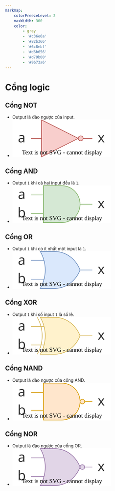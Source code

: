 ```yaml
---
markmap:
    colorFreezeLevel: 2
    maxWidth: 300
    color:
        - grey
        - '#c36e6a'
        - '#82b366'
        - '#6c8ebf'
        - '#d6b656'
        - '#d79b00'
        - '#9673a6'
---
```


# Cổng logic

## Cổng NOT
- Output là đảo ngược của input.
- ![NOR Gate Symbol](not.svg)

## Cổng AND
- Output `1` khi cả hai input đều là `1`.
- ![NOR Gate Symbol](and.svg)

## Cổng OR
- Output `1` khi có ít nhất một input là `1`.
- ![NOR Gate Symbol](or.svg)

## Cổng XOR
- Output `1` khi số input `1` là số lẻ.
- ![NOR Gate Symbol](xor.svg)

## Cổng NAND
- Output là đảo ngược của cổng AND.  
- ![NOR Gate Symbol](nand.svg)

## Cổng NOR
- Output là đảo ngược của cổng OR.  
- ![NOR Gate Symbol](nor.svg)
